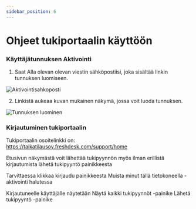 ```yaml
---
sidebar_position: 6
---
```


# Ohjeet tukiportaalin käyttöön

### Käyttäjätunnuksen Aktivointi

1. Saat Alla olevan olevan viestin sähköpostiisi, joka sisältää linkin tunnuksen luomiseen.

![Aktivointisahkoposti](/img/tukiportaali/tuki-sahkoposti.png)

2. Linkistä aukeaa kuvan mukainen näkymä, jossa voit luoda tunnuksen.

![Tunnuksen luominen](/img/tukiportaali/tunnuksen-luominen.png)

### Kirjautuminen tukiportaalin

Tukiportaalin osoitelinkki on:
https://taikatilausoy.freshdesk.com/support/home

Etusivun näkymästä voit lähettää tukipyynnön myös ilman erillistä kirjautumista
lähetä tukipyyntö painikkeesta

Tarvittaessa klikkaa kirjaudu painikkeesta
Muista minut tällä tietokoneella -aktivointi halutessa

Kirjautuneelle käyttäjälle näytetään
Näytä kaikki tukipyynnöt -painike
Lähetä tukipyyntö -painike